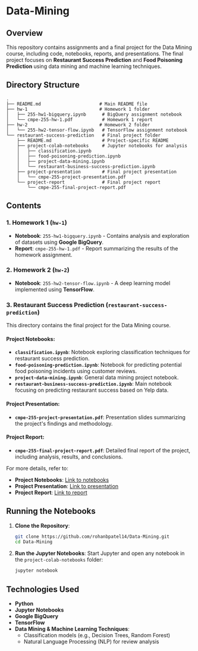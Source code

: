 # Data-Mining 

## Overview

This repository contains assignments and a final project for the Data Mining course, including code, notebooks, reports, and presentations. The final project focuses on **Restaurant Success Prediction** and **Food Poisoning Prediction** using data mining and machine learning techniques.

## Directory Structure

```plaintext
.
├── README.md                      # Main README file
├── hw-1                           # Homework 1 folder
│   ├── 255-hw1-bigquery.ipynb      # BigQuery assignment notebook
│   └── cmpe-255-hw-1.pdf           # Homework 1 report
├── hw-2                           # Homework 2 folder
│   └── 255-hw2-tensor-flow.ipynb   # TensorFlow assignment notebook
└── restaurant-success-prediction   # Final project folder
    ├── README.md                   # Project-specific README
    ├── project-colab-notebooks     # Jupyter notebooks for analysis
    │   ├── classification.ipynb
    │   ├── food-poisoning-prediction.ipynb
    │   ├── project-data-mining.ipynb
    │   └── restaurant-business-success-prediction.ipynb
    ├── project-presentation        # Final project presentation
    │   └── cmpe-255-project-presentation.pdf
    └── project-report              # Final project report
        └── cmpe-255-final-project-report.pdf
```

## Contents

### 1. Homework 1 (`hw-1`)
- **Notebook**: `255-hw1-bigquery.ipynb` - Contains analysis and exploration of datasets using **Google BigQuery**.
- **Report**: `cmpe-255-hw-1.pdf` - Report summarizing the results of the homework assignment.

### 2. Homework 2 (`hw-2`)
- **Notebook**: `255-hw2-tensor-flow.ipynb` - A deep learning model implemented using **TensorFlow**.

### 3. Restaurant Success Prediction (`restaurant-success-prediction`)
This directory contains the final project for the Data Mining course.

#### Project Notebooks:
- **`classification.ipynb`**: Notebook exploring classification techniques for restaurant success prediction.
- **`food-poisoning-prediction.ipynb`**: Notebook for predicting potential food poisoning incidents using customer reviews.
- **`project-data-mining.ipynb`**: General data mining project notebook.
- **`restaurant-business-success-prediction.ipynb`**: Main notebook focusing on predicting restaurant success based on Yelp data.

#### Project Presentation:
- **`cmpe-255-project-presentation.pdf`**: Presentation slides summarizing the project's findings and methodology.

#### Project Report:
- **`cmpe-255-final-project-report.pdf`**: Detailed final report of the project, including analysis, results, and conclusions.

For more details, refer to:
- **Project Notebooks**: [Link to notebooks](./restaurant-success-prediction/project-colab-notebooks)
- **Project Presentation**: [Link to presentation](./restaurant-success-prediction/project-presentation/cmpe-255-project-presentation.pdf)
- **Project Report**: [Link to report](./restaurant-success-prediction/project-report/cmpe-255-final-project-report.pdf)

## Running the Notebooks

1. **Clone the Repository**:
   ```bash
   git clone https://github.com/rohanbpatel14/Data-Mining.git
   cd Data-Mining
   ```

2. **Run the Jupyter Notebooks**:
   Start Jupyter and open any notebook in the `project-colab-notebooks` folder:
   ```bash
   jupyter notebook
   ```

## Technologies Used

- **Python**
- **Jupyter Notebooks**
- **Google BigQuery**
- **TensorFlow**
- **Data Mining & Machine Learning Techniques**:
  - Classification models (e.g., Decision Trees, Random Forest)
  - Natural Language Processing (NLP) for review analysis
